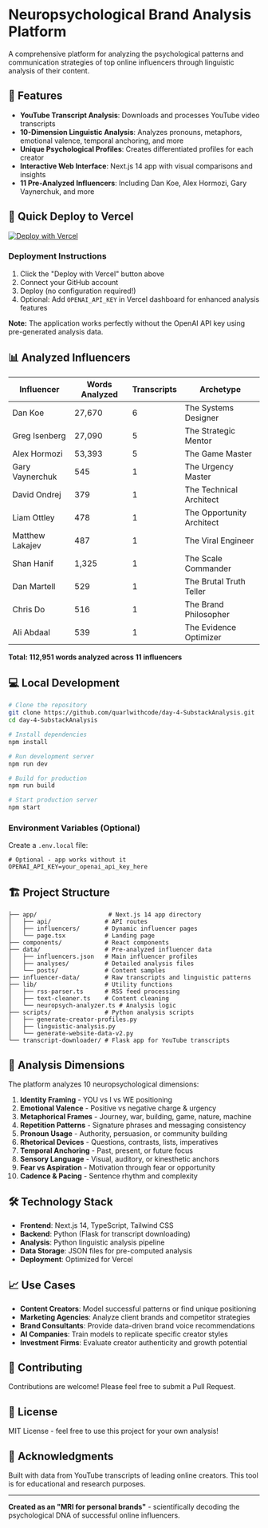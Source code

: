 # Neuropsychological Brand Analysis Platform

A comprehensive platform for analyzing the psychological patterns and communication strategies of top online influencers through linguistic analysis of their content.

## 🎯 Features

- **YouTube Transcript Analysis**: Downloads and processes YouTube video transcripts
- **10-Dimension Linguistic Analysis**: Analyzes pronouns, metaphors, emotional valence, temporal anchoring, and more
- **Unique Psychological Profiles**: Creates differentiated profiles for each creator
- **Interactive Web Interface**: Next.js 14 app with visual comparisons and insights
- **11 Pre-Analyzed Influencers**: Including Dan Koe, Alex Hormozi, Gary Vaynerchuk, and more

## 🚀 Quick Deploy to Vercel

[![Deploy with Vercel](https://vercel.com/button)](https://vercel.com/new/clone?repository-url=https://github.com/quarlwithcode/day-4-SubstackAnalysis)

### Deployment Instructions

1. Click the "Deploy with Vercel" button above
2. Connect your GitHub account
3. Deploy (no configuration required!)
4. Optional: Add `OPENAI_API_KEY` in Vercel dashboard for enhanced analysis features

**Note:** The application works perfectly without the OpenAI API key using pre-generated analysis data.

## 📊 Analyzed Influencers

| Influencer | Words Analyzed | Transcripts | Archetype |
|------------|---------------|-------------|-----------|
| Dan Koe | 27,670 | 6 | The Systems Designer |
| Greg Isenberg | 27,090 | 5 | The Strategic Mentor |
| Alex Hormozi | 53,393 | 5 | The Game Master |
| Gary Vaynerchuk | 545 | 1 | The Urgency Master |
| David Ondrej | 379 | 1 | The Technical Architect |
| Liam Ottley | 478 | 1 | The Opportunity Architect |
| Matthew Lakajev | 487 | 1 | The Viral Engineer |
| Shan Hanif | 1,325 | 1 | The Scale Commander |
| Dan Martell | 529 | 1 | The Brutal Truth Teller |
| Chris Do | 516 | 1 | The Brand Philosopher |
| Ali Abdaal | 539 | 1 | The Evidence Optimizer |

**Total: 112,951 words analyzed across 11 influencers**

## 💻 Local Development

```bash
# Clone the repository
git clone https://github.com/quarlwithcode/day-4-SubstackAnalysis.git
cd day-4-SubstackAnalysis

# Install dependencies
npm install

# Run development server
npm run dev

# Build for production
npm run build

# Start production server
npm start
```

### Environment Variables (Optional)

Create a `.env.local` file:

```env
# Optional - app works without it
OPENAI_API_KEY=your_openai_api_key_here
```

## 🏗️ Project Structure

```
├── app/                    # Next.js 14 app directory
│   ├── api/               # API routes
│   ├── influencers/       # Dynamic influencer pages
│   └── page.tsx           # Landing page
├── components/            # React components
├── data/                  # Pre-analyzed influencer data
│   ├── influencers.json   # Main influencer profiles
│   ├── analyses/          # Detailed analysis files
│   └── posts/             # Content samples
├── influencer-data/       # Raw transcripts and linguistic patterns
├── lib/                   # Utility functions
│   ├── rss-parser.ts      # RSS feed processing
│   ├── text-cleaner.ts    # Content cleaning
│   └── neuropsych-analyzer.ts # Analysis logic
├── scripts/               # Python analysis scripts
│   ├── generate-creator-profiles.py
│   ├── linguistic-analysis.py
│   └── generate-website-data-v2.py
└── transcript-downloader/ # Flask app for YouTube transcripts
```

## 🧠 Analysis Dimensions

The platform analyzes 10 neuropsychological dimensions:

1. **Identity Framing** - YOU vs I vs WE positioning
2. **Emotional Valence** - Positive vs negative charge & urgency
3. **Metaphorical Frames** - Journey, war, building, game, nature, machine
4. **Repetition Patterns** - Signature phrases and messaging consistency
5. **Pronoun Usage** - Authority, persuasion, or community building
6. **Rhetorical Devices** - Questions, contrasts, lists, imperatives
7. **Temporal Anchoring** - Past, present, or future focus
8. **Sensory Language** - Visual, auditory, or kinesthetic anchors
9. **Fear vs Aspiration** - Motivation through fear or opportunity
10. **Cadence & Pacing** - Sentence rhythm and complexity

## 🛠️ Technology Stack

- **Frontend**: Next.js 14, TypeScript, Tailwind CSS
- **Backend**: Python (Flask for transcript downloading)
- **Analysis**: Python linguistic analysis pipeline
- **Data Storage**: JSON files for pre-computed analysis
- **Deployment**: Optimized for Vercel

## 📈 Use Cases

- **Content Creators**: Model successful patterns or find unique positioning
- **Marketing Agencies**: Analyze client brands and competitor strategies
- **Brand Consultants**: Provide data-driven brand voice recommendations
- **AI Companies**: Train models to replicate specific creator styles
- **Investment Firms**: Evaluate creator authenticity and growth potential

## 🤝 Contributing

Contributions are welcome! Please feel free to submit a Pull Request.

## 📄 License

MIT License - feel free to use this project for your own analysis!

## 🙏 Acknowledgments

Built with data from YouTube transcripts of leading online creators. This tool is for educational and research purposes.

---

**Created as an "MRI for personal brands"** - scientifically decoding the psychological DNA of successful online influencers.